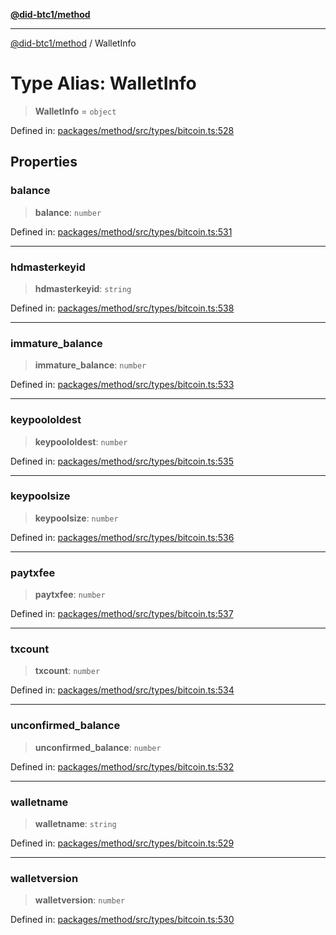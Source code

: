[**@did-btc1/method**](../README.md)

***

[@did-btc1/method](../globals.md) / WalletInfo

# Type Alias: WalletInfo

> **WalletInfo** = `object`

Defined in: [packages/method/src/types/bitcoin.ts:528](https://github.com/dcdpr/did-btc1-js/blob/751aedd75738c26882a2149e644ae32b9e424707/packages/method/src/types/bitcoin.ts#L528)

## Properties

### balance

> **balance**: `number`

Defined in: [packages/method/src/types/bitcoin.ts:531](https://github.com/dcdpr/did-btc1-js/blob/751aedd75738c26882a2149e644ae32b9e424707/packages/method/src/types/bitcoin.ts#L531)

***

### hdmasterkeyid

> **hdmasterkeyid**: `string`

Defined in: [packages/method/src/types/bitcoin.ts:538](https://github.com/dcdpr/did-btc1-js/blob/751aedd75738c26882a2149e644ae32b9e424707/packages/method/src/types/bitcoin.ts#L538)

***

### immature\_balance

> **immature\_balance**: `number`

Defined in: [packages/method/src/types/bitcoin.ts:533](https://github.com/dcdpr/did-btc1-js/blob/751aedd75738c26882a2149e644ae32b9e424707/packages/method/src/types/bitcoin.ts#L533)

***

### keypoololdest

> **keypoololdest**: `number`

Defined in: [packages/method/src/types/bitcoin.ts:535](https://github.com/dcdpr/did-btc1-js/blob/751aedd75738c26882a2149e644ae32b9e424707/packages/method/src/types/bitcoin.ts#L535)

***

### keypoolsize

> **keypoolsize**: `number`

Defined in: [packages/method/src/types/bitcoin.ts:536](https://github.com/dcdpr/did-btc1-js/blob/751aedd75738c26882a2149e644ae32b9e424707/packages/method/src/types/bitcoin.ts#L536)

***

### paytxfee

> **paytxfee**: `number`

Defined in: [packages/method/src/types/bitcoin.ts:537](https://github.com/dcdpr/did-btc1-js/blob/751aedd75738c26882a2149e644ae32b9e424707/packages/method/src/types/bitcoin.ts#L537)

***

### txcount

> **txcount**: `number`

Defined in: [packages/method/src/types/bitcoin.ts:534](https://github.com/dcdpr/did-btc1-js/blob/751aedd75738c26882a2149e644ae32b9e424707/packages/method/src/types/bitcoin.ts#L534)

***

### unconfirmed\_balance

> **unconfirmed\_balance**: `number`

Defined in: [packages/method/src/types/bitcoin.ts:532](https://github.com/dcdpr/did-btc1-js/blob/751aedd75738c26882a2149e644ae32b9e424707/packages/method/src/types/bitcoin.ts#L532)

***

### walletname

> **walletname**: `string`

Defined in: [packages/method/src/types/bitcoin.ts:529](https://github.com/dcdpr/did-btc1-js/blob/751aedd75738c26882a2149e644ae32b9e424707/packages/method/src/types/bitcoin.ts#L529)

***

### walletversion

> **walletversion**: `number`

Defined in: [packages/method/src/types/bitcoin.ts:530](https://github.com/dcdpr/did-btc1-js/blob/751aedd75738c26882a2149e644ae32b9e424707/packages/method/src/types/bitcoin.ts#L530)
